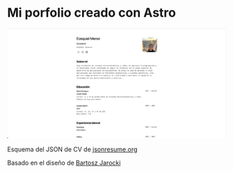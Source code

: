 # Mi porfolio creado con Astro

<div align="center">
<a href="https://ezequielmenor.es/">
<img src="./public/Mi-porfolio.png" alt="Visualización de la página web Mi porfolio">
</a>
<p></p>
</div>

<p>
Esquema del JSON de CV de <a href="https://jsonresume.org/schema/">jsonresume.org</a>
</p>

<p>
Basado en el diseño de <a href="https://github.com/BartoszJarocki/cv">Bartosz Jarocki</a>
</p>
